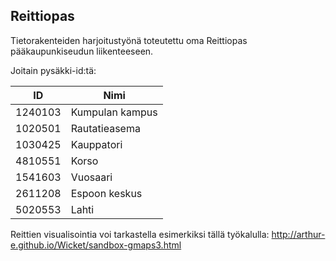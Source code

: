 ## Reittiopas

Tietorakenteiden harjoitustyönä toteutettu oma Reittiopas pääkaupunkiseudun liikenteeseen.

Joitain pysäkki-id:tä:

| ID    |       Nimi      |
|-------|-----------------|
|1240103| Kumpulan kampus |
|1020501| Rautatieasema   |
|1030425| Kauppatori      |
|4810551| Korso           |
|1541603| Vuosaari        |
|2611208| Espoon keskus   |
|5020553| Lahti           |

Reittien visualisointia voi tarkastella esimerkiksi tällä työkalulla: http://arthur-e.github.io/Wicket/sandbox-gmaps3.html
